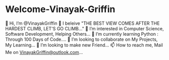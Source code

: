 # Welcome-Vinayak-Griffin

👋 Hi, I’m @VinayakGriffin 
🤩 I beleive "THE BEST VIEW COMES AFTER THE HARDEST CLIMB, LET'S GO CLIMB..." 
👀 I’m interested in Computer Science, Software Development, Helping Others... 
🌱 I’m currently learning Python : Through 100 Days of Code.... 
💞️ I’m looking to collaborate on My Projects, My Learning... 
🤝 I’m looking to make new Friend... 
📫 How to reach me, Mail Me on VinayakGriffin@outlook.com...

